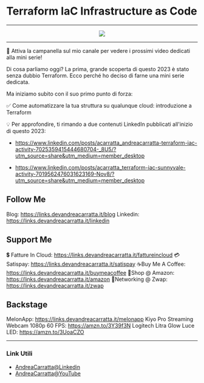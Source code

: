 # Terraform   IaC   Infrastructure as Code
 
<hr />
 
<div align="center">

<a href="https://www.youtube.com/v/ITO7CRO_R9c?version=3" target="_blank" alt="Terraform   IaC   Infrastructure as Code">

<img src="https://img.youtube.com/vi/ITO7CRO_R9c/0.jpg" />

</a>

</div>
 
<hr />
 
🔔 Attiva la campanella sul mio canale per vedere i prossimi video dedicati alla mini serie!

Di cosa parliamo oggi?
La prima, grande scoperta di questo 2023 è stato senza dubbio Terraform. Ecco perché ho deciso di farne una mini serie dedicata. 

Ma iniziamo subito con il suo primo punto di forza: 

✅ Come automatizzare la tua struttura su qualunque cloud: introduzione a Terraform

💡 Per approfondire, ti rimando a due contenuti LinkedIn pubblicati all'inizio di questo 2023: 

- https://www.linkedin.com/posts/acarratta_andreacarratta-terraform-iac-activity-7025359415444680704-_8U5/?utm_source=share&utm_medium=member_desktop

- https://www.linkedin.com/posts/acarratta_terraform-iac-sunnyvale-activity-7019562476031623169-Nov8/?utm_source=share&utm_medium=member_desktop 


## Follow Me


Blog: https://links.devandreacarratta.it/blog 
Linkedin: https://links.devandreacarratta.it/linkedin


## Support Me 


💲 Fatture In Cloud: https://links.devandreacarratta.it/fattureincloud
💳Satispay: https://links.devandreacarratta.it/satispay
☕Buy Me A Coffee: https://links.devandreacarratta.it/buymeacoffee
🛒Shop @ Amazon: https://links.devandreacarratta.it/amazon
🤝Networking @ Zwap: https://links.devandreacarratta.it/zwap


## Backstage
MelonApp: https://links.devandreacarratta.it/melonapp
Kiyo Pro Streaming Webcam 1080p 60 FPS: https://amzn.to/3Y39f3N
Logitech Litra Glow Luce LED: https://amzn.to/3UoaCZO
 
<hr />
 
### Link Utili
- [AndreaCarratta@Linkedin](https://links.devandreacarratta.it/linkedin)
- [AndreaCarratta@YouTube](https://links.devandreacarratta.it/youtube)


